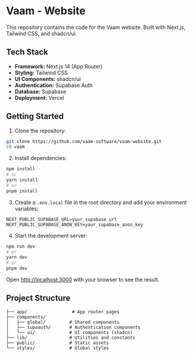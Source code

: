 # Vaam - Website
This repository contains the code for the Vaam website. Built with Next.js, Tailwind CSS, and shadcn/ui.


## Tech Stack

- **Framework:** Next.js 14 (App Router)
- **Styling:** Tailwind CSS
- **UI Components:** shadcn/ui
- **Authentication:** Supabase Auth
- **Database:** Supabase
- **Deployment:** Vercel

## Getting Started

1. Clone the repository:

```bash
git clone https://github.com/vaam-software/vaam-website.git
cd vaam
```

2. Install dependencies:

```bash
npm install
# or
yarn install
# or
pnpm install
```

3. Create a `.env.local` file in the root directory and add your environment variables:

```env
NEXT_PUBLIC_SUPABASE_URL=your_supabase_url
NEXT_PUBLIC_SUPABASE_ANON_KEY=your_supabase_anon_key
```

4. Start the development server:

```bash
npm run dev
# or
yarn dev
# or
pnpm dev
```

Open [http://localhost:3000](http://localhost:3000) with your browser to see the result.

## Project Structure

```
├── app/                 # App router pages
├── components/         
│   ├── global/         # Shared components
│   ├── supaauth/       # Authentication components
│   └── ui/             # UI components (shadcn)
├── lib/                # Utilities and constants
├── public/             # Static assets
└── styles/             # Global styles
```